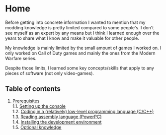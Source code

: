 # Home
Before getting into concrete information I wanted to mention that my modding knowledge is pretty limited compared to some people's. I don't see myself as an expert by any means but I think I learned enough over the years to share what I know and make it valuable for other people.

My knowledge is mainly limited by the small amount of games I worked on. I only worked on Call of Duty games and mainly the ones from the Modern Warfare series.

Despite those limits, I learned some key concepts/skills that apply to any pieces of software (not only video-games).

## Table of contents
1. [Prerequisites](Prerequisites/prerequisites.md)  
  1.1. [Setting up the console](Prerequisites/console-setup.md)  
  1.2. [Coding in a (relatively) low-level programming language (C/C++)](Prerequisites/coding.md)  
  1.3. [Reading assembly language (PowerPC)](Prerequisites/assembly.md)  
  1.4. [Installing the development environment](Prerequisites/install-env.md)  
  1.5. [Optional knowledge](Prerequisites/optional.md)

